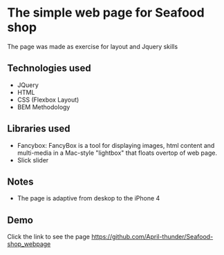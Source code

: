 
# The simple web page for Seafood shop

The page was made as exercise for layout and Jquery skills

## Technologies used

- JQuery 
- HTML
- CSS (Flexbox Layout)
- BEM Methodology

## Libraries used

- Fancybox: FancyBox is a tool for displaying images, html content and multi-media in a Mac-style "lightbox" that floats overtop of web page.
- Slick slider

## Notes

- The page is adaptive from deskop to the iPhone 4

## Demo

Click the link to see the page https://github.com/April-thunder/Seafood-shop_webpage




